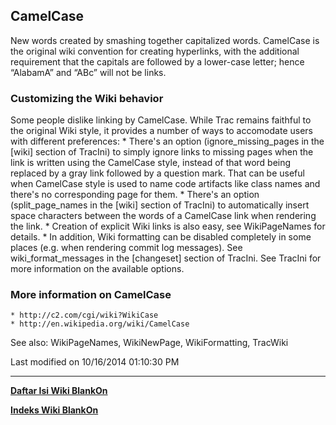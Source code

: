 ## CamelCase
New words created by smashing together capitalized words.
CamelCase is the original wiki convention for creating hyperlinks, with the
additional requirement that the capitals are followed by a lower-case letter;
hence “AlabamA” and “ABc” will not be links.

### Customizing the Wiki behavior
Some people dislike linking by CamelCase. While Trac remains faithful to the
original Wiki style, it provides a number of ways to accomodate users with
different preferences:
    * There's an option (ignore_missing_pages in the [wiki] section of TracIni)
      to simply ignore links to missing pages when the link is written using
      the CamelCase style, instead of that word being replaced by a gray link
      followed by a question mark.
      That can be useful when CamelCase style is used to name code artifacts
      like class names and there's no corresponding page for them.
    * There's an option (split_page_names in the [wiki] section of TracIni) to
      automatically insert space characters between the words of a CamelCase
      link when rendering the link.
    * Creation of explicit Wiki links is also easy, see WikiPageNames for
      details.
    * In addition, Wiki formatting can be disabled completely in some places
      (e.g. when rendering commit log messages). See wiki_format_messages in
      the [changeset] section of TracIni.
See TracIni for more information on the available options.

### More information on CamelCase
    * ​http://c2.com/cgi/wiki?WikiCase
    * ​http://en.wikipedia.org/wiki/CamelCase

See also: WikiPageNames, WikiNewPage, WikiFormatting, TracWiki

Last modified on 10/16/2014 01:10:30 PM
 
---
[**Daftar Isi Wiki BlankOn**](/wiki/DaftarIsi/index.html)
 
[**Indeks Wiki BlankOn**](/wiki/Indeks.html)
